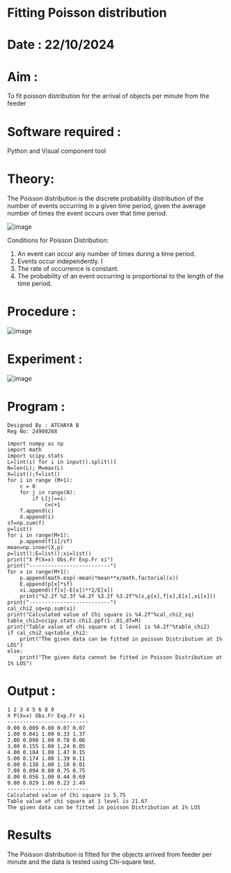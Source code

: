 # Fitting Poisson  distribution
# Date : 22/10/2024
# Aim : 

To fit poisson distribution for the arrival of objects per minute from the feeder

# Software required :  

Python and Visual component tool

# Theory:

The Poisson distribution is the discrete probability distribution of the number of events occurring in a given time period, given the average number of times the event occurs over that time period.

![image](https://user-images.githubusercontent.com/104613195/166248326-fd042076-8b0b-40c4-8b11-1d8e8fcb74db.png)

 Conditions for Poisson Distribution:

1. An event can occur any number of times during a time period.
2. Events occur independently. I
3. The rate of occurrence is constant.
4. The probability of an event occurring is proportional to the length of the time period. 
 
# Procedure :

![image](https://user-images.githubusercontent.com/104613195/166251988-d0c53205-6080-4f7b-ae4c-398178586637.png)

# Experiment :

![image](https://user-images.githubusercontent.com/103921593/230282876-f4a5afbf-cac1-4648-a1b0-c78840638a8e.png)

# Program :
```
Designed By : ATCHAYA B
Reg No: 24900268

import numpy as np
import math
import scipy.stats
L=[int(i) for i in input().split()]
N=len(L); M=max(L) 
X=list();f=list()
for i in range (M+1):
    c = 0
    for j in range(N):
        if L[j]==i:
            c=c+1
    f.append(c)
    X.append(i)
sf=np.sum(f)
p=list()
for i in range(M+1):
    p.append(f[i]/sf) 
mean=np.inner(X,p)
p=list();E=list();xi=list()
print("X P(X=x) Obs.Fr Exp.Fr xi")
print("--------------------------")
for x in range(M+1):
    p.append(math.exp(-mean)*mean**x/math.factorial(x))
    E.append(p[x]*sf)
    xi.append((f[x]-E[x])**2/E[x])
    print("%2.2f %2.3f %4.2f %3.2f %3.2f"%(x,p[x],f[x],E[x],xi[x]))
print("--------------------------")
cal_chi2_sq=np.sum(xi)
print("Calculated value of Chi square is %4.2f"%cal_chi2_sq)
table_chi2=scipy.stats.chi2.ppf(1-.01,df=M)
print("Table value of chi square at 1 level is %4.2f"%table_chi2)
if cal_chi2_sq<table_chi2:
    print("The given data can be fitted in poisson Distribution at 1% LOS")
else:
    print("The given data cannot be fitted in Poisson Distribution at 1% LOS")
 ```

# Output : 
```
1 2 3 4 5 6 8 9
X P(X=x) Obs.Fr Exp.Fr xi
--------------------------
0.00 0.009 0.00 0.07 0.07
1.00 0.041 1.00 0.33 1.37
2.00 0.098 1.00 0.78 0.06
3.00 0.155 1.00 1.24 0.05
4.00 0.184 1.00 1.47 0.15
5.00 0.174 1.00 1.39 0.11
6.00 0.138 1.00 1.10 0.01
7.00 0.094 0.00 0.75 0.75
8.00 0.056 1.00 0.44 0.69
9.00 0.029 1.00 0.23 2.49
--------------------------
Calculated value of Chi square is 5.75
Table value of chi square at 1 level is 21.67
The given data can be fitted in poisson Distribution at 1% LOS
```

# Results

The Poisson distribution is fitted for the objects arrived from feeder per minute and the data is tested using Chi-square test. 
 
